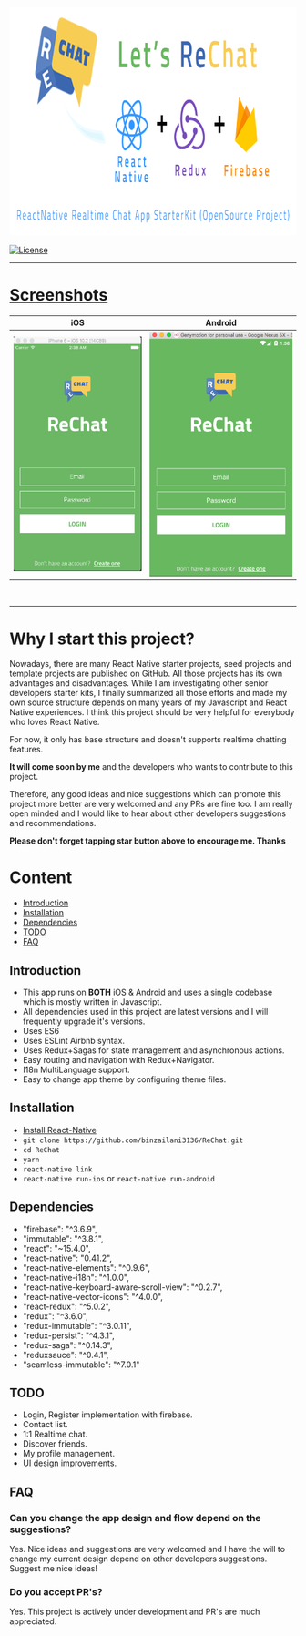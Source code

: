 <img src="assets/readme/introduction.png" width="880" height="400">

[![License](https://img.shields.io/badge/license-MIT-green.svg?style=flat)](https://github.com/binzailani3136/ReChat/blob/master/LICENSE)

---------------

# [Screenshots](#screenshots)

|  iOS    | Android    |
| :-------: | :----: |
|  ![ios Screenshots](assets/readme/ios_login.png)  | ![android Screenshots](assets/readme/android_login.png) |

<br />

---------------

# Why I start this project?
Nowadays, there are many React Native starter projects, seed projects and template projects are published on GitHub.
All those projects has its own advantages and disadvantages.
While I am investigating other senior developers starter kits, I finally summarized all those efforts and made my own source structure depends on many years of my Javascript and React Native experiences.
I think this project should be very helpful for everybody who loves React Native.

For now, it only has base structure and doesn't supports realtime chatting features.

**It will come soon by me** and the developers who wants to contribute to this project.

Therefore, any good ideas and nice suggestions which can promote this project more better are very welcomed and any PRs are fine too.
I am really open minded and I would like to hear about other developers suggestions and recommendations.

**Please don't forget tapping star button above to encourage me. Thanks**

# Content

- [Introduction](#introduction)
- [Installation](#installation)
- [Dependencies](#dependencies)
- [TODO](#todo)
- [FAQ](#faq)

## Introduction
- This app runs on **BOTH** iOS & Android and uses a single codebase which is mostly written in Javascript.
- All dependencies used in this project are latest versions and I will frequently upgrade it's versions.
- Uses ES6
- Uses ESLint Airbnb syntax.
- Uses Redux+Sagas for state management and asynchronous actions.
- Easy routing and navigation with Redux+Navigator.
- I18n MultiLanguage support.
- Easy to change app theme by configuring theme files.

## Installation
* [Install React-Native](https://facebook.github.io/react-native/docs/getting-started.html#content)
* `git clone https://github.com/binzailani3136/ReChat.git`
* `cd ReChat`
* `yarn`
* `react-native link`
* `react-native run-ios` or `react-native run-android`

## Dependencies
*  "firebase": "^3.6.9",
*  "immutable": "^3.8.1",
*  "react": "~15.4.0",
*  "react-native": "0.41.2",
*  "react-native-elements": "^0.9.6",
*  "react-native-i18n": "^1.0.0",
*  "react-native-keyboard-aware-scroll-view": "^0.2.7",
*  "react-native-vector-icons": "^4.0.0",
*  "react-redux": "^5.0.2",
*  "redux": "^3.6.0",
*  "redux-immutable": "^3.0.11",
*  "redux-persist": "^4.3.1",
*  "redux-saga": "^0.14.3",
*  "reduxsauce": "^0.4.1",
*  "seamless-immutable": "^7.0.1"

## TODO
* Login, Register implementation with firebase.
* Contact list.
* 1:1 Realtime chat.
* Discover friends.
* My profile management.
* UI design improvements.

## FAQ
### Can you change the app design and flow depend on the suggestions?
Yes. Nice ideas and suggestions are very welcomed and I have the will to change my current design depend on other developers suggestions. Suggest me nice ideas!
### Do you accept PR's?
Yes. This project is actively under development and PR's are much appreciated.

